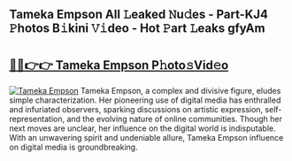 ## Tameka Empson All 𝙻eaked 𝙽u𝚍es - Part-KJ4 𝙿hotos B𝚒kini 𝚅𝚒deo - Hot 𝙿art 𝙻eaks gfyAm

# <h2><a href="http://ld0j0h6.urlbe.top/?page=Tameka+Empson">🔗🔗👉👉 Tameka Empson P𝚑oto𝚜Vid𝚎o</a></h2>

[![Tameka Empson](https://i.imgur.com/eBuTRDB.gif)](http://ld0j0h6.urlbe.top/?page=Tameka+Empson)
Tameka Empson, a complex and divisive figure, eludes simple characterization. Her pioneering use of digital media has enthralled and infuriated observers, sparking discussions on artistic expression, self-representation, and the evolving nature of online communities. Though her next moves are unclear, her influence on the digital world is indisputable. With an unwavering spirit and undeniable allure, Tameka Empson influence on digital media is groundbreaking.
